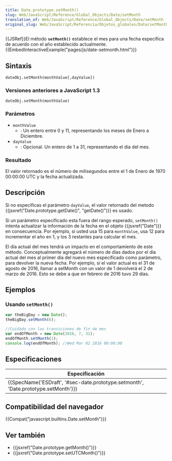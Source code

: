 ```yaml
---
title: Date.prototype.setMonth()
slug: Web/JavaScript/Reference/Global_Objects/Date/setMonth
translation_of: Web/JavaScript/Reference/Global_Objects/Date/setMonth
original_slug: Web/JavaScript/Referencia/Objetos_globales/Date/setMonth
---
```


{{JSRef}}El método **`setMonth()`** establece el mes para una fecha específica de acuerdo con el año establecido actualmente.{{EmbedInteractiveExample("pages/js/date-setmonth.html")}}

## Sintaxis

```
dateObj.setMonth(monthValue[,dayValue])
```

### Versiones anteriores a JavaScript 1.3

```
dateObj.setMonth(monthValue)
```

### Parámetros

- `monthValue`
  - : Un entero entre 0 y 11, representando los meses de Enero a Diciembre.
- `dayValue`
  - : Opcional. Un entero de 1 a 31, representando el dia del mes.

### Resultado

El valor retornado es el número de milisegundos entre el 1 de Enero de 1970 00:00:00 UTC y la fecha actualizada.

## Descripción

Si no especificas el parámetro `dayValue`, el valor retornado del metodo {{jsxref("Date.prototype.getDate()", "getDate()")}} es usado.

Si un parámetro especificado esta fuera del rango esperado, `setMonth()` intenta actualizar la información de la fecha en el objeto {{jsxref("Date")}} en consecuencia. Por ejemplo, si usted usa 15 para `monthValue`, usa 12 para incrementar el año en 1, y los 3 restantes para calcular el mes.

El día actual del mes tendrá un impacto en el comportamiento de este método. Conceptualmente agregará el número de días dados por el día actual del mes al primer día del nuevo mes especificado como parámetro, para devolver la nueva fecha. Por ejemplo, si el valor actual es el 31 de agosto de 2016, llamar a setMonth con un valor de 1 devolverá el 2 de marzo de 2016. Esto se debe a que en febrero de 2016 tuvo 29 días.

## Ejemplos

### Usando `setMonth()`

```js
var theBigDay = new Date();
theBigDay.setMonth(6);

//Cuidado con las transiciones de fin de mes
var endOfMonth = new Date(2016, 7, 31);
endOfMonth.setMonth(1);
console.log(endOfMonth); //Wed Mar 02 2016 00:00:00
```

## Especificaciones

| Especificación                                                                                               |
| ------------------------------------------------------------------------------------------------------------ |
| {{SpecName('ESDraft', '#sec-date.prototype.setmonth', 'Date.prototype.setMonth')}} |

## Compatibilidad del navegador

{{Compat("javascript.builtins.Date.setMonth")}}

## Ver también

- {{jsxref("Date.prototype.getMonth()")}}
- {{jsxref("Date.prototype.setUTCMonth()")}}
